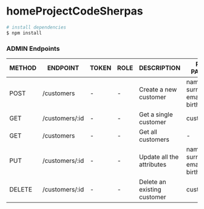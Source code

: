 # homeProjectCodeSherpas

```bash
# install dependencies
$ npm install
```

### ADMIN Endpoints

| METHOD | ENDPOINT       | TOKEN | ROLE | DESCRIPTION                 | POST PARAMS                         | RETURNS                                             |
| ------ | -------------- | ----- | ---- | --------------------------- | ----------------------------------- | --------------------------------------------------- |
| POST   | /customers     | -     | -    | Create a new customer       | name, surname, email and birth_date | {customer}                                          |
| GET    | /customers/:id | -     | -    | Get a single customer       | customer_id                         | {customer}                                          |
| GET    | /customers     | -     | -    | Get all customers           | -                                   | [{customers}]                                       |
| PUT    | /customers/:id | -     | -    | Update all the attributes   | name, surname, email and birth_date | {customer}                                          |
| DELETE | /customers/:id | -     | -    | Delete an existing customer | customer_id                         | "This customer, ${customer.name}, has been deleted" |
